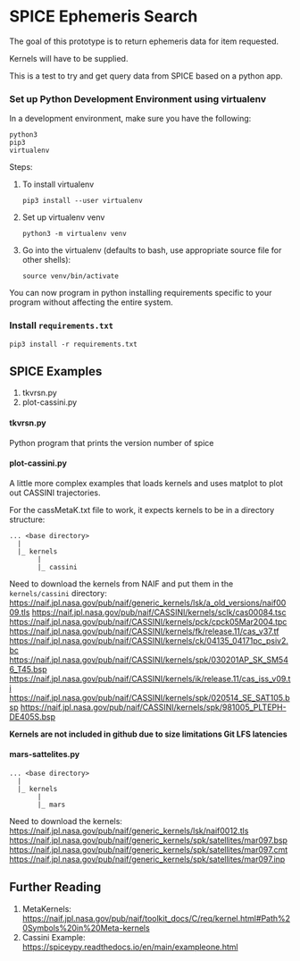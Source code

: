 # SPICE Ephemeris Search

The goal of this prototype is to return ephemeris data for item requested.

Kernels will have to be supplied.

This is a test to try and get query data from SPICE based on a python app.

### Set up Python Development Environment using virtualenv
In a development environment, make sure you have the following:
```
python3
pip3
virtualenv
```
Steps:

1. To install virtualenv
   ```
   pip3 install --user virtualenv
   ```
1. Set up virtualenv venv
   ```
   python3 -m virtualenv venv
   ```
1. Go into the virtualenv (defaults to bash, use appropriate source file for other shells):
   ```
   source venv/bin/activate
   ```
You can now program in python installing requirements specific to your program without affecting the entire system.


### Install `requirements.txt`
```
pip3 install -r requirements.txt
```


## SPICE Examples

1. tkvrsn.py
1. plot-cassini.py

#### tkvrsn.py
Python program that prints the version number of spice

#### plot-cassini.py
A little more complex examples that loads kernels and uses matplot to plot out CASSINI trajectories.

For the cassMetaK.txt file to work, it expects kernels to be in a directory structure:
```
... <base directory>
  |
  |_ kernels
       |
       |_ cassini
```

Need to download the kernels from NAIF and put them in the `kernels/cassini` directory:
https://naif.jpl.nasa.gov/pub/naif/generic_kernels/lsk/a_old_versions/naif0009.tls
https://naif.jpl.nasa.gov/pub/naif/CASSINI/kernels/sclk/cas00084.tsc
https://naif.jpl.nasa.gov/pub/naif/CASSINI/kernels/pck/cpck05Mar2004.tpc
https://naif.jpl.nasa.gov/pub/naif/CASSINI/kernels/fk/release.11/cas_v37.tf
https://naif.jpl.nasa.gov/pub/naif/CASSINI/kernels/ck/04135_04171pc_psiv2.bc
https://naif.jpl.nasa.gov/pub/naif/CASSINI/kernels/spk/030201AP_SK_SM546_T45.bsp
https://naif.jpl.nasa.gov/pub/naif/CASSINI/kernels/ik/release.11/cas_iss_v09.ti
https://naif.jpl.nasa.gov/pub/naif/CASSINI/kernels/spk/020514_SE_SAT105.bsp
https://naif.jpl.nasa.gov/pub/naif/CASSINI/kernels/spk/981005_PLTEPH-DE405S.bsp

**Kernels are not included in github due to size limitations Git LFS latencies**

#### mars-sattelites.py

```
... <base directory>
  |
  |_ kernels
       |
       |_ mars
```

Need to download the kernels:
https://naif.jpl.nasa.gov/pub/naif/generic_kernels/lsk/naif0012.tls
https://naif.jpl.nasa.gov/pub/naif/generic_kernels/spk/satellites/mar097.bsp
https://naif.jpl.nasa.gov/pub/naif/generic_kernels/spk/satellites/mar097.cmt
https://naif.jpl.nasa.gov/pub/naif/generic_kernels/spk/satellites/mar097.inp


## Further Reading
1. MetaKernels: https://naif.jpl.nasa.gov/pub/naif/toolkit_docs/C/req/kernel.html#Path%20Symbols%20in%20Meta-kernels
1. Cassini Example: https://spiceypy.readthedocs.io/en/main/exampleone.html

